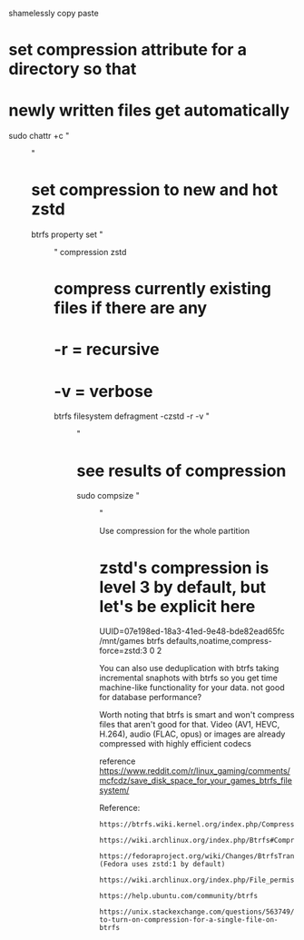shamelessly copy paste
# set compression attribute for a directory so that
 # newly written files get automatically 
 sudo chattr +c "<dir>"
 
 # set compression to new and hot zstd
 btrfs property set "<dir>" compression zstd
     
 # compress currently existing files if there are any
 # -r = recursive
 # -v = verbose
 btrfs filesystem defragment -czstd -r -v "<dir>"

 # see results of compression
 sudo compsize "<dir>"

 Use compression for the whole partition 
 
 # zstd's compression is level 3 by default, but let's be explicit here
UUID=07e198ed-18a3-41ed-9e48-bde82ead65fc   /mnt/games      btrfs   defaults,noatime,compress-force=zstd:3    0  2

You can also use deduplication with btrfs
taking incremental snaphots with btrfs so you get time machine-like functionality for your data. 
not good for database performance?

Worth noting that btrfs is smart and won't compress files that aren't good for that. Video (AV1, HEVC, H.264), audio (FLAC, opus) or images are already compressed with highly efficient codecs

reference
https://www.reddit.com/r/linux_gaming/comments/mcfcdz/save_disk_space_for_your_games_btrfs_filesystem/

 Reference:

    https://btrfs.wiki.kernel.org/index.php/Compression

    https://wiki.archlinux.org/index.php/Btrfs#Compression

    https://fedoraproject.org/wiki/Changes/BtrfsTransparentCompression (Fedora uses zstd:1 by default)

    https://wiki.archlinux.org/index.php/File_permissions_and_attributes#chattr_and_lsattr

    https://help.ubuntu.com/community/btrfs

    https://unix.stackexchange.com/questions/563749/how-to-turn-on-compression-for-a-single-file-on-btrfs
